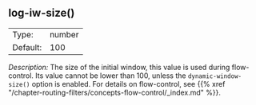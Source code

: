 ---
---
<!-- DISCLAIMER: This file is based on the syslog-ng Open Source Edition documentation https://github.com/balabit/syslog-ng-ose-guides/commit/2f4a52ee61d1ea9ad27cb4f3168b95408fddfdf2 and is used under the terms of The syslog-ng Open Source Edition Documentation License. The file has been modified by Axoflow. -->

## log-iw-size()

|          |        |
| -------- | ------ |
| Type:    | number |
| Default: | 100    |

*Description:* The size of the initial window, this value is used during flow-control. Its value cannot be lower than 100, unless the `dynamic-window-size()` option is enabled. For details on flow-control, see {{% xref "/chapter-routing-filters/concepts-flow-control/_index.md" %}}.

